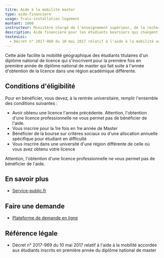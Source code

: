 ```yaml
---
titre: Aide à la mobilité master
type: aide-financiere
usage: frais-installation-logement
montant: 1000
instructeur: Ministère chargé de l'enseignement supérieur, de la recherche et de l'innovation
description: Aide financière pour les étudiants boursiers qui changent de région pour leur première année de master
textesLoi:
  - Décret n° 2017-969 du 10 mai 2017 relatif à l'aide à la mobilité accordée aux étudiants inscrits en première année du diplôme national de master
---
```


Cette aide facilite la mobilité géographique des étudiants titulaires d'un diplôme national de licence qui s'inscrivent pour la première fois en première année de diplôme national de master qui fait suite à l'année d'obtention de la licence dans une région académique différente.

## Conditions d'éligibilité

Pour en bénéficier, vous devez, à la rentrée universitaire, remplir l'ensemble des conditions suivantes :
- Avoir obtenu une licence l'année précédente. Attention, l'obtention d'une licence professionnelle ne vous permet pas de bénéficier de l'aide.
- Vous inscrire pour la 1re fois en 1re année de Master
- Bénéficier de la bourse sur critères sociaux ou d'une allocation annuelle spécifique pour étudiant en difficulté
- Vous inscrire dans une université d'une région différente de celle où vous avez obtenu votre licence

Attention, l'obtention d'une licence professionnelle ne vous permet pas de bénéficier de l'aide.

## En savoir plus
- [Service-public.fr](https://www.service-public.fr/particuliers/vosdroits/F34343)

## Faire une demande
- [Plateforme de demande en ligne](https://messervices.etudiant.gouv.fr)

## Référence légale
- Décret n° 2017-969 du 10 mai 2017 relatif à l'aide à la mobilité accordée aux étudiants inscrits en première année du diplôme national de master
